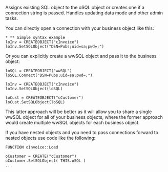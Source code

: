 ﻿Assigns existing SQL object to the oSQL object or creates one if a connection string is passed. Handles updating data mode and other admin tasks.

You can directly open a connection with your business object like this:

```foxpro
* ** Simple syntax example
loInv = CREATEOBJECT("cInvoice")
loInv.SetSQLObject("DSN=Pubs;uid=sa;pwd=;")
```

Or you can explicitly create a wwSQL object and pass it to the business object:
```foxpro
loSQL = CREATEOBJECT("wwSQL")
loSQL.Connect("DSN=Pubs;uid=sa;pwd=;")

loInv = CREATEOBJECT("cInvoice")
loInv.SetSQLObject(loSQL)

loCust = CREATEOBJECT("cCustomer")
loCust.SetSQLObject(loSQL)
```

This latter approach will be better as it will allow you to share a single wwSQL object for all of your business objects, where the former approach would create multiple wwSQL objects for each business object.

If you have nested objects and you need to pass connections forward to nested objects use code like the following:

```foxpro
FUNCTION oInvoice::Load

oCustomer = CREATE("cCustomer")
oCustomer.SetSQLObject( THIS.oSQL )
...
```